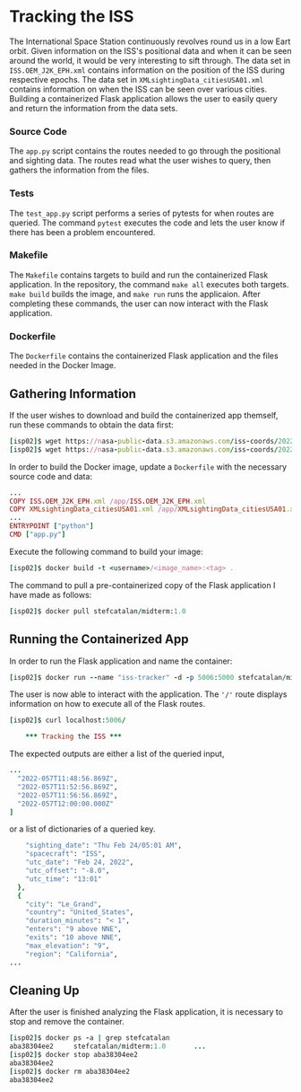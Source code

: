 # Tracking the ISS

The International Space Station continuously revolves round us in a low Eart orbit. Given information on the ISS's positional data and when it can be seen around the world, it would be very interesting to sift through. The data set in `ISS.OEM_J2K_EPH.xml` contains information on the position of the ISS during respective epochs. The data set in `XMLsightingData_citiesUSA01.xml` contains information on when the ISS can be seen over various cities. Building a containerized Flask application allows the user to easily query and return the information from the data sets.

### Source Code

The `app.py` script contains the routes needed to go through the positional and sighting data. The routes read what the user wishes to query, then gathers the information from the files.

### Tests

The `test_app.py` script performs a series of pytests for when routes are queried. The command `pytest` executes the code and lets the user know if there has been a problem encountered.

### Makefile

The `Makefile` contains targets to build and run the containerized Flask application. In the repository, the command `make all` executes both targets. `make build` builds the image, and `make run` runs the applicaion. After completing these commands, the user can now interact with the Flask application.

### Dockerfile

The `Dockerfile` contains the containerized Flask application and the files needed in the Docker Image.

## Gathering Information

If the user wishes to download and build the containerized app themself, run these commands to obtain the data first:
```ruby
[isp02]$ wget https://nasa-public-data.s3.amazonaws.com/iss-coords/2022-02-13/ISS_OEM/ISS.OEM_J2K_EPH.xml
[isp02]$ wget https://nasa-public-data.s3.amazonaws.com/iss-coords/2022-02-13/ISS_sightings/XMLsightingData_citiesUSA01.xml
```
In order to build the Docker image, update a `Dockerfile` with the necessary source code and data:
```ruby
...
COPY ISS.OEM_J2K_EPH.xml /app/ISS.OEM_J2K_EPH.xml
COPY XMLsightingData_citiesUSA01.xml /app/XMLsightingData_citiesUSA01.xml
...
ENTRYPOINT ["python"]
CMD ["app.py"]
```
Execute the following command to build your image:
```ruby
[isp02]$ docker build -t <username>/<image_name>:<tag> .
```

The command to pull a pre-containerized copy of the Flask application I have made as follows:
```ruby
[isp02]$ docker pull stefcatalan/midterm:1.0
```

## Running the Containerized App

In order to run the Flask application and name the container:
```ruby
[isp02]$ docker run --name "iss-tracker" -d -p 5006:5000 stefcatalan/midterm:1.0
```
The user is now able to interact with the application. The `'/'` route displays information on how to execute all of the Flask routes.
```ruby
[isp02]$ curl localhost:5006/

    *** Tracking the ISS ***
```
The expected outputs are either a list of the queried input,
```ruby
...
  "2022-057T11:48:56.869Z", 
  "2022-057T11:52:56.869Z", 
  "2022-057T11:56:56.869Z", 
  "2022-057T12:00:00.000Z"
]
```
or a list of dictionaries of a queried key.
```ruby
    "sighting_date": "Thu Feb 24/05:01 AM", 
    "spacecraft": "ISS", 
    "utc_date": "Feb 24, 2022", 
    "utc_offset": "-8.0", 
    "utc_time": "13:01"
  }, 
  {
    "city": "Le_Grand", 
    "country": "United_States", 
    "duration_minutes": "< 1", 
    "enters": "9 above NNE", 
    "exits": "10 above NNE", 
    "max_elevation": "9", 
    "region": "California", 
...
```

## Cleaning Up

After the user is finished analyzing the Flask application, it is necessary to stop and remove the container.
```ruby
[isp02]$ docker ps -a | grep stefcatalan
aba38304ee2     stefcatalan/midterm:1.0       ...
[isp02]$ docker stop aba38304ee2
aba38304ee2
[isp02]$ docker rm aba38304ee2
aba38304ee2
```

